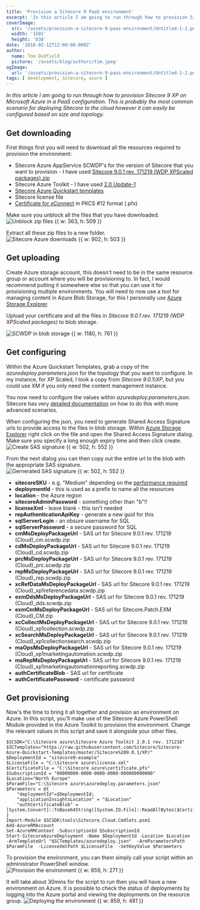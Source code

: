 ```yaml
---
title: 'Provision a Sitecore 9 PaaS environment'
excerpt: 'In this article I am going to run through how to provision Sitecore 9 XP on Microsoft Azure in a PaaS configuration. This is probably the most common scenario for deploying Sitecore to the cloud however it can easily be configured based on size and topology.'
coverImage: 
  src: '/assets/provision-a-sitecore-9-paas-environment/Untitled-1-2.png'
  width: '1501'
  height: '838'
date: '2018-02-12T12:00:00.000Z'
author:
  name: Tom Dudfield
  picture: '/assets/blog/authors/tim.jpeg'
ogImage:
  url: '/assets/provision-a-sitecore-9-paas-environment/Untitled-1-2.png'
tags: [ development, Sitecore, azure ]
---
```


*In this article I am going to run through how to provision Sitecore 9 XP on Microsoft Azure in a PaaS configuration. This is probably the most common scenario for deploying Sitecore to the cloud however it can easily be configured based on size and topology.*

## Get downloading
First things first you will need to download all the resources required to provision the environment:

* Sitecore Azure AppService SCWDP's for the version of Sitecore that you want to provision - I have used [Sitecore 9.0.1 rev. 171219 (WDP XPScaled packages).zip](https://dev.sitecore.net/Downloads/Sitecore_Experience_Platform/90/Sitecore_Experience_Platform_90_Update1.aspx)
* Sitecore Azure Toolkit - I have used [2.0 Update-1](https://dev.sitecore.net/Downloads/Sitecore_Azure_Toolkit/2x/Sitecore_Azure_Toolkit_201.aspx)
* [Sitecore Azure Quickstart templates](https://github.com/Sitecore/Sitecore-Azure-Quickstart-Templates)
* Sitecore license file
* [Certificate for xConnect](https://doc.sitecore.net/sitecore_experience_platform/setting_up_and_maintaining/sitecore_on_azure/deploying/the_client_certificate_for_sitecore_deployments) in PKCS #12 format (.pfx)

Make sure you unblock all the files that you have downloaded.
![Unblock zip files {{ w: 363, h: 509 }}](/assets/provision-a-sitecore-9-paas-environment/unblock.png)

Extract all these zip files to a new folder.
![Sitecore Azure downloads {{ w: 902, h: 503 }}](/assets/provision-a-sitecore-9-paas-environment/Untitled-3.png)

## Get uploading
Create Azure storage account, this doesn't need to be in the same resource group or account where you will be provisioning to. In fact, I would recommend putting it somewhere else so that you can use it for provisioning multiple environments. You will need to now use a tool for managing content in Azure Blob Storage, for this I personally use [Azure Storage Explorer](https://azure.microsoft.com/en-gb/features/storage-explorer/).

Upload your certificate and all the files in *Sitecore 9.0.1 rev. 171219 (WDP XPScaled packages)* to blob storage.

![SCWDP in blob storage {{ w: 1180, h: 761 }}](/assets/provision-a-sitecore-9-paas-environment/blobs.png)

## Get configuring
Within the Azure Quickstart Templates, grab a copy of the *azuredeploy.parameters.json* for the topology that you want to configure. In my instance, for XP Scaled, I took a copy from *Sitecore 9.0.1\XP*, but you could use XM if you only need the content management instance.

You now need to configure the values within *azuredeploy.parameters.json*. Sitecore has very [detailed documentation](https://doc.sitecore.net/sitecore_experience_platform/setting_up_and_maintaining/sitecore_on_azure/deploying/walkthrough_deploy_a_new_sitecore_environment_to_the_microsoft_azure_app_service) on how to do this with more advanced scenarios.

When configuring the json, you need to generate Shared Access Signature urls to provide access to the files in blob storage. Within [Azure Storage Explorer](https://azure.microsoft.com/en-gb/features/storage-explorer/) right click on the file and open the Shared Access Signature dialog. Make sure you specify a long enough expiry time and then click create.
![Create SAS signature {{ w: 502, h: 552 }}](/assets/provision-a-sitecore-9-paas-environment/sas1.png)

From the next dialog you can then copy out the entire url to the blob with the appropriate SAS signature.
![Gernerated SAS signature {{ w: 502, h: 552 }}](/assets/provision-a-sitecore-9-paas-environment/sas2.png)

* **sitecoreSKU** - e.g. "Medium" depending on the [performance required](https://kb.sitecore.net/articles/043375)
* **deploymentId** - this is used as a prefix to name all the resources
* **location** - the Azure region
* **sitecoreAdminPassword** - something other than "b"!!
* **licenseXml** - leave blank - this isn't needed
* **repAuthenticationApiKey** - generate a new guid for this
* **sqlServerLogin** - an obsure username for SQL
* **sqlServerPassword** - a secure password for SQL
* **cmMsDeployPackageUrl** - SAS url for Sitecore 9.0.1 rev. 171219 (Cloud)_cm.scwdp.zip
* **cdMsDeployPackageUrl** - SAS url for Sitecore 9.0.1 rev. 171219 (Cloud)_cd.scwdp.zip
* **prcMsDeployPackageUrl** - SAS url for Sitecore 9.0.1 rev. 171219 (Cloud)_prc.scwdp.zip
* **repMsDeployPackageUrl** - SAS url for Sitecore 9.0.1 rev. 171219 (Cloud)_rep.scwdp.zip
* **xcRefDataMsDeployPackageUrl** - SAS url for Sitecore 9.0.1 rev. 171219 (Cloud)_xp1referencedata.scwdp.zip
* **exmDdsMsDeployPackageUrl** - SAS url for Sitecore 9.0.1 rev. 171219 (Cloud)_dds.scwdp.zip
* **exmCmMsDeployPackageUrl** - SAS url for Sitecore.Patch.EXM (Cloud)_CM.zip
* **xcCollectMsDeployPackageUrl** - SAS url for Sitecore 9.0.1 rev. 171219 (Cloud)_xp1collection.scwdp.zip
* **xcSearchMsDeployPackageUrl** - SAS url for Sitecore 9.0.1 rev. 171219 (Cloud)_xp1collectionsearch.scwdp.zip
* **maOpsMsDeployPackageUrl** - SAS url for Sitecore 9.0.1 rev. 171219 (Cloud)_xp1marketingautomation.scwdp.zip
* **maRepMsDeployPackageUrl** - SAS url for Sitecore 9.0.1 rev. 171219 (Cloud)_xp1marketingautomationreporting.scwdp.zip
* **authCertificateBlob** - SAS url for certificate
* **authCertificatePassword** - certificate password

## Get provisioning
Now's the time to bring it all together and provision an environment on Azure. In this script, you'll make use of the Sitecore Azure PowerShell Module provided in the Azure Toolkit to provision the environment. Change the relevant values in this script and save it alongside your other files.

```
$SCSDK="C:\Sitecore azure\Sitecore Azure Toolkit 2.0.1 rev. 171218"
$SCTemplates="https://raw.githubusercontent.com/Sitecore/Sitecore-Azure-Quickstart-Templates/master/Sitecore%209.0.1/XP/"
$DeploymentId = "sitecore9-example"
$LicenseFile = "C:\Sitecore azure\license.xml"
$CertificateFile = "C:\Sitecore azure\certificate.pfx"
$SubscriptionId = "00000000-0000-0000-0000-000000000000"
$Location="North Europe"
$ParamFile="C:\Sitecore azure\azuredeploy.parameters.json"
$Parameters = @{
    "deploymentId"=$DeploymentId;
    "applicationInsightsLocation" = "$Location"
    "authCertificateBlob" = [System.Convert]::ToBase64String([System.IO.File]::ReadAllBytes($CertificateFile))
}
Import-Module $SCSDK\tools\Sitecore.Cloud.Cmdlets.psm1
Add-AzureRMAccount
Set-AzureRMContext -SubscriptionId $SubscriptionId
Start-SitecoreAzureDeployment -Name $DeploymentId -Location $Location -ArmTemplateUrl "$SCTemplates/azuredeploy.json"  -ArmParametersPath $ParamFile  -LicenseXmlPath $LicenseFile  -SetKeyValue $Parameters
```

To provision the environment, you can them simply call your script within an administrator PowerShell window.
![Provision the environment {{ w: 859, h: 271 }}](/assets/provision-a-sitecore-9-paas-environment/provision.png)

It will take about 30mins for the script to run then you will have a new environment on Azure. It is possible to check the status of deployments by logging into the Azure portal and viewing the deployments on the resource group.
![Deploying the environment {{ w: 859, h: 481 }}](/assets/provision-a-sitecore-9-paas-environment/deploying.png)